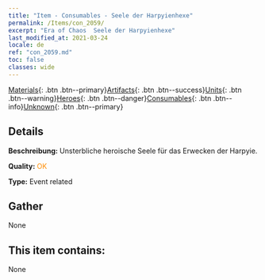 ```yaml
---
title: "Item - Consumables - Seele der Harpyienhexe"
permalink: /Items/con_2059/
excerpt: "Era of Chaos  Seele der Harpyienhexe"
last_modified_at: 2021-03-24
locale: de
ref: "con_2059.md"
toc: false
classes: wide
---
```

 [Materials](/de/Items/){: .btn .btn--primary}[Artifacts](/de/Items/Artifacts/){: .btn .btn--success}[Units](/de/Items/Units/){: .btn .btn--warning}[Heroes](/de/Items/Heroes/){: .btn .btn--danger}[Consumables](/de/Items/Consumables/){: .btn .btn--info}[Unknown](/de/Items/Unknown/){: .btn .btn--primary}

## Details
 **Beschreibung:** Unsterbliche heroische Seele für das Erwecken der Harpyie.

 **Quality:** <span style="color: #FF8C00">OK</span>

 **Type:** Event related

## Gather

  None

## This item contains:

  None

